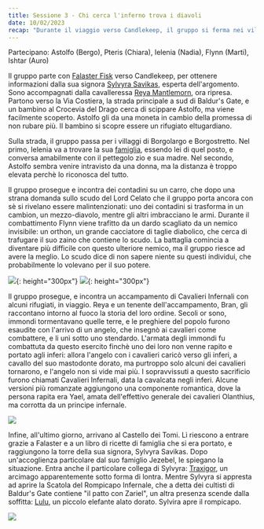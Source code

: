 ```yaml
---
title: Sessione 3 - Chi cerca l'inferno trova i diavoli
date: 10/02/2023
recap: "Durante il viaggio verso Candlekeep, il gruppo si ferma nei villaggi di Borgolargo e Borgostretto. A Borgolargo, Ielenia incontra la sua famiglia. Successivamente, il gruppo affronta un incontro sospetto con dei contadini che si rivelano essere dei cultisti e diavoli. Durante la battaglia, un orthon, cacciatore di taglie diabolico, si unisce al combattimento cercando di rubare lo scudo del Lord Celato. Infine, raggiungono il Castello dei Tomi, dove due arcimaghi aprono la Scatola del Rompicapo Infernale e dove conoscono Lulu, un elefante alato dorato."
---
```

Partecipano: Astolfo (Bergo), Pteris (Chiara), Ielenia (Nadia), Flynn (Marti), Ishtar (Auro)

Il gruppo parte con [Falaster Fisk]({{site.baseurl}}/star/npc/misc#falaster-fisk) verso Candlekeep, per ottenere informazioni dalla sua signora [Sylvyra Savikas]({{site.baseurl}}/star/npc/misc#sylvyra-savikas), esperta dell'argomento. Sono accompagnati dalla cavalleressa [Reya Mantlemorn]({{site.baseurl}}/star/npc/elturel#reya-mantlemorn), ora ripresa. Partono verso la Via Costiera, la strada principale a sud di Baldur's Gate, e un bambino al Crocevia del Drago cerca di scippare Astolfo, ma viene facilmente scoperto. Astolfo gli da una moneta in cambio della promessa di non rubare più. Il bambino si scopre essere un rifugiato eltugardiano.

Sulla strada, il gruppo passa per i villaggi di Borgolargo e Borgostretto. Nel primo, Ielenia va a trovare la sua [famiglia]({{site.baseurl}}/star/npc/pgrel#famiglia-di-ielenia), essendo lei di quel posto, e conversa amabilmente con il pettegolo zio e sua madre. Nel secondo, Astolfo sembra venire intravisto da una donna, ma la distanza è troppo elevata perchè lo riconosca del tutto.

Il gruppo prosegue e incontra dei contadini su un carro, che dopo una strana domanda sullo scudo del Lord Celato che il gruppo porta ancora con sè si rivelano essere malintenzionati: uno dei contadini si trasforma in un cambion, un mezzo-diavolo, mentre gli altri imbracciano le armi. Durante il combattimento Flynn viene trafitto da un dardo scagliato da un nemico invisibile: un orthon, un grande cacciatore di taglie diabolico, che cerca di trafugare il suo zaino che contiene lo scudo. La battaglia comincia a diventare più difficile con questo ulteriore nemico, ma il gruppo riesce ad avere la meglio. Lo scudo dice di non sapere niente su questi individui, che probabilmente lo volevano per il suo potere.

![](https://i.imgur.com/XKbgP7Y.png){: height="300px"} ![](https://i.imgur.com/75GNvII.png){: height="300px"}

Il gruppo prosegue, e incontra un accampamento di Cavalieri Infernali con alcuni rifugiati, in viaggio. Reya e un tenente dell'accampamento, Bran, gli raccontano intorno al fuoco la storia del loro ordine. Secoli or sono, immondi tormentavano quelle terre, e le preghiere del popolo furono esaudite con l'arrivo di un angelo, che insegnò ai cavalieri come combattere, e li unì sotto uno stendardo. L'armata degli immondi fu combattuta da questo esercito finchè uno dei loro non venne rapito e portato agli inferi: allora l'angelo con i cavalieri caricò verso gli inferi, a cavallo del suo mastodonte dorato, ma purtroppo solo alcuni dei cavalieri tornarono, e l'angelo non si vide mai più. I sopravvissuti a questo sacrificio furono chiamati Cavalieri Infernali, data la cavalcata negli inferi. Alcune versioni più romanzate aggiungono una componente romantica, dove la persona rapita era Yael, amata dell'effettivo generale dei cavalieri Olanthius, ma corrotta da un principe infernale.

![](https://5e.tools/img/adventure/BGDIA/024-why5x-01-05.png)

Infine, all'ultimo giorno, arrivano al Castello dei Tomi. Lì riescono a entrare grazie a Falaster e a un libro di ricette di famiglia che si era portato, e raggiungono la torre della sua signora, Sylvyra Savikas. Dopo un'accoglienza particolare dal suo famiglio Jezebel, le spiegano la situazione. Entra anche il particolare collega di Sylvyra: [Traxigor]({{site.baseurl}}/star/npc/misc#traxigor), un arcimago apparentemente sotto forma di lontra. Mentre Sylvyra si appresta ad aprire la Scatola del Rompicapo Infernale, che a detta dei cultisti di Baldur's Gate contiene "il patto con Zariel", un altra presenza scende dalla soffitta: [Lulu]({{site.baseurl}}/star/npc/avernus#lulu), un piccolo elefante alato dorato. Sylvira apre il rompicapo.

![](https://5e.tools/img/adventure/BGDIA/025-a1ei6-01-07.jpg)